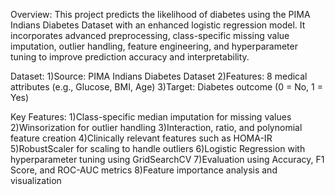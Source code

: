 Overview:
This project predicts the likelihood of diabetes using the PIMA Indians Diabetes Dataset with an enhanced logistic regression model.
It incorporates advanced preprocessing, class-specific missing value imputation, outlier handling, feature engineering, and hyperparameter tuning to improve prediction accuracy and interpretability.

Dataset:
1)Source: PIMA Indians Diabetes Dataset
2)Features: 8 medical attributes (e.g., Glucose, BMI, Age)
3)Target: Diabetes outcome (0 = No, 1 = Yes)

Key Features:
1)Class-specific median imputation for missing values
2)Winsorization for outlier handling
3)Interaction, ratio, and polynomial feature creation
4)Clinically relevant features such as HOMA-IR
5)RobustScaler for scaling to handle outliers
6)Logistic Regression with hyperparameter tuning using GridSearchCV
7)Evaluation using Accuracy, F1 Score, and ROC-AUC metrics
8)Feature importance analysis and visualization
